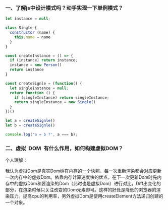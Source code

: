 ### 一、了解js中设计模式吗？动手实现一下单例模式？

```js
let instance = null;

class Single {
  constructor (name) {
    this.name = name
  }
}

const createInstance = () => {
  if (instance) return instance;
  instance = new Person()
  return instance
}

const createSignle = (function() {
  let singleInstance = null;
  return function () {
    if (singleInstance) return singleInstance;
    return singleInstance = new Single()
  }
})()

let a = createSignle()
let b = createSignle()

console.log('a = b ?', a === b);
```

### 二、虚拟 DOM 有什么作用，如何构建虚拟DOM？
个人理解：

我认为虚拟Dom是真实Dom树在内存的一个快照，每一次重新渲染都会对应更新一次内存中的虚拟Dom。依靠内存计算速度快的优点，在下一次更新Dom时先内存中的虚拟Dom和要渲染的Dom（此时也是虚拟Dom）进行对比，Diff出变化的部分，在渲染时候只关注改变的Dom元素即可。这样的好处是降低的浏览器的渲染压力。提高cpu的利用率，另外虚拟Dom是使用createElement方法递归创建的一个对象。